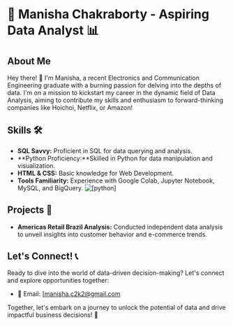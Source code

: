 # 🚀 Manisha Chakraborty - Aspiring Data Analyst 📊

## About Me
Hey there! 👋 I'm Manisha, a recent Electronics and Communication Engineering graduate with a burning passion for delving into the depths of data. I'm on a mission to kickstart my career in the dynamic field of Data Analysis, aiming to contribute my skills and enthusiasm to forward-thinking companies like Hoichoi, Netflix, or Amazon!

## Skills 🛠️
- **SQL Savvy:** Proficient in SQL for data querying and analysis.
- **Python Proficiency:**Skilled in Python for data manipulation and visualization.
- **HTML & CSS:** Basic knowledge for Web Development.
- **Tools Familiarity:** Experience with Google Colab, Jupyter Notebook, MySQL, and BigQuery.
  ![[python]](icons/Python-Dark.svg)

## Projects 🚀
- **Americas Retail Brazil Analysis:** Conducted independent data analysis to unveil insights into customer behavior and e-commerce trends.

## Let's Connect! 📞
Ready to dive into the world of data-driven decision-making? Let's connect and explore opportunities together:
- 📧 Email: [manisha.c2k2@gmail.com

Together, let's embark on a journey to unlock the potential of data and drive impactful business decisions! 💫



